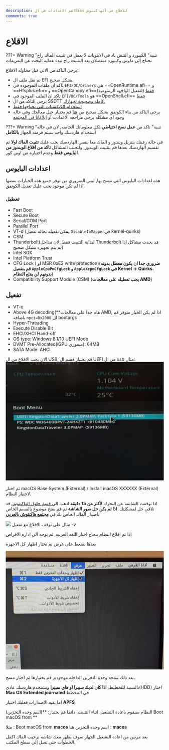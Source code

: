 ```yaml
---
description: اهم الاعدادات في الBios للاقلاع في الهاكنتوش
comments: true
---
```

# الاقلاع

???+ Warning "تنبية"
	الكيبورد و التتش باد في الابتوبات لا يعمل في تثبيت الماك راح تحتاج إلى ماوس وكيبورد منفصلان بعد التثبيت راح تبدء عمليه البحث عن التعريفات

يرجى التاكد من الاتي قبل محاوله الاقلاع:

- تم نقل ملف ال EFI بشكل صحيح.
- تاكد ان ملفات  الموجوده في `EFI/OC/Drivers` هي ==OpenRuntime.efi== و ==Hfsplus.efi== و  ==OpenCanopy.efi==(لتفعيل الواجهه الرسومية) [فقط](/EFI-setup/Opencore/)
- تاكد ان الملف الموجود في `EFI/OC/Tools` هو ==OpenShell.efi== [فقط]((/EFI-setup/Opencore/))
- يرجى التاكد من ال SSDTT [كامله وصحيحة لجهازك.](/EFI-setup/ACPI)
- [استخدام الكيكستات التي تحتاجها فقط](/EFI-setup/gathering-kexts/)
- يرجى التاكد من بناء الكونفق بشكل صحيح من [هنا](https://opencore.slowgeek.com/) قم بختيار جيل معالجك وفي حاله وجود اي مشكله يرجى مراجعه الاعدادت او [ابلاغانا في المجتمع](https://forum.هاكنتوش.com)


???+ Warning "تنبية"
	تاكد من **عمل نسخ احتياطي** لكل معلوماتك الخاصه, لان في حاله استخدام هاردسك واحد سيتم فرمته الجهاز **بالكامل**

في حالة رغبتك بتنزيل ويندوز و الماك معا بنفس الهاردسك يجب عليك **تثبيت الماك اولا** ثم تقسيم الهاردسك بعدها قم بتثبيت الويندوز, ولتجنب المشاكل **تاكد من اقلاع الويندوز من البايوس فقط** وعدم اختياره من اوبن كور.

## اعدادات البايوس

هذه اعدادات البايوس التي ننصح بها, ليس الضروري من توفر جميع هذه الخيارات بعضها اذا لم تكن موجود يجب عليك تعديل الكونفق.

### تعطيل

* Fast Boot
* Secure Boot
* Serial/COM Port
* Parallel Port
* VT-d (يمكن تفعيله بحاله تفعيل `DisableIoMapper`في kernel-quirks)
* CSM
* Thunderbolt(لبداية التثبيت فقط, لان مداخل Thunderbolt قد يحدث مشاكل اذا لم يتم تجهيزه بشكل صحيح)
* Intel SGX
* Intel Platform Trust
* CFG Lock ( او MSR 0xE2 write protection)(**ضروري جدا ان يكون معطل بدونه قم  بتفعيل `AppleCpuPmCfgLock` و `AppleXcpmCfgLock` في Kernel -> Quirks. بدونهم لن يقلع النظام**)
* Compatibility Support Module (CSM) (**يجب تعطيله على معالجات AMD**)

## تفعيل

* VT-x
* Above 4G decoding(**هام جدا على معالجات AMD, اذا لم يكن الخيار متوفر قم باضافه `npci=0x2000` لل bootargs
* Hyper-Threading
* Execute Disable Bit
* EHCI/XHCI Hand-off
* OS type: Windows 8.1/10 UEFI Mode
* DVMT Pre-Allocated(iGPU ميموري): 64MB
* SATA Mode: AHCI

الان يجب الاقلاع من ال USB, قم بختيار قسم ال UEFI من ال usb
مثال:
![](/img/usb-selection.jpg)

ثم اختار macOS Base System (External) / Install macOS XXXXXX (External) لاختيار النظام.

اذا توقفت الشاشه عن التحرك **لأكتر من 15 دقيقة** اذهب الى[ قسم حلول الهاكنتوش](https://forum.xn--mgbg4a8cpdl.com/c/hackintosh-fix/) قد تلاقي حل لمشكلتك.
**اذا لم يكن حل صور الشاشة** ثم قم بفتح موضوع بالقسم الخاص باصدار الماك الخاص بك في [**مجتمع هاكنتوش بالعربي**](https://forum.هاكنتوش.com)

![](/img/debug-example.jpg)
مثال على توقف الاقلاع مع تفعيل -v 

اذا تم اقلاع النظام بنجاح اختار اللغه العربيه, ثم توجه الى اداره الاقراص

بعدها نضغط على عرض ثم نختار اظهار كل الاجهزة

![](/img/list-all-devices.jpg)

بعد ذلك ستجد وحدة التخزين الداخله موجوده, قم بختيارها ثم اختار مسح.

بالنسبة للتخطيط, **اذا كان لديك سييرا او هاي سييرا** وتستخدم هاردسك عادي(HDD) اختار **Mac OS Extended journaled** في المخطط

اما بقيه الاصدارات فعليك اختيار **APFS**

النظام سيقوم باعادة التشغيل اثناء التثبيت, دائما قم بختيار: **(اسم وحده التخزين) Boot macOS from **

مثلا : Boot macOS from **macos** اسم وحده التخزين هنا : **macos**

بعد مرتين من اعاده التشغيل الجهاز سوف يظهر معك شاشه ترحيب الماك اكمل الخطوات حتى تصل إلى سطح المكتب.

